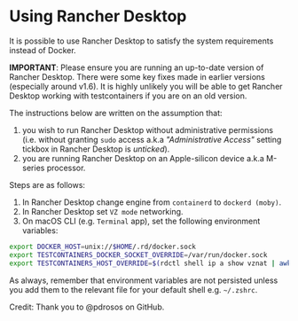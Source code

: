 # Using Rancher Desktop

It is possible to use Rancher Desktop to satisfy the system requirements instead of Docker.

**IMPORTANT**: Please ensure you are running an up-to-date version of Rancher Desktop. There were some key fixes made in earlier versions (especially around v1.6). It is highly unlikely you will be able to get Rancher Desktop working with testcontainers if you are on an old version.

The instructions below are written on the assumption that:

1. you wish to run Rancher Desktop without administrative permissions (i.e. without granting `sudo` access a.k.a *"Administrative Access"* setting tickbox in Rancher Desktop is *unticked*).
2. you are running Rancher Desktop on an Apple-silicon device a.k.a M-series processor.

Steps are as follows:

1. In Rancher Desktop change engine from `containerd` to `dockerd (moby)`.
2. In Rancher Desktop set `VZ mode` networking.
3. On macOS CLI (e.g. `Terminal` app), set the following environment variables:

```sh
export DOCKER_HOST=unix://$HOME/.rd/docker.sock
export TESTCONTAINERS_DOCKER_SOCKET_OVERRIDE=/var/run/docker.sock
export TESTCONTAINERS_HOST_OVERRIDE=$(rdctl shell ip a show vznat | awk '/inet / {sub("/.*",""); print $2}')
```

As always, remember that environment variables are not persisted unless you add them to the relevant file for your default shell e.g. `~/.zshrc`.

Credit: Thank you to @pdrosos on GitHub.
